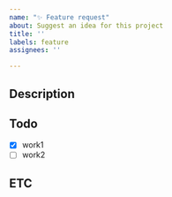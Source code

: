 ```yaml
---
name: "✨ Feature request"
about: Suggest an idea for this project
title: ''
labels: feature
assignees: ''

---
```


## Description

## Todo
- [x] work1 
- [ ] work2

## ETC
